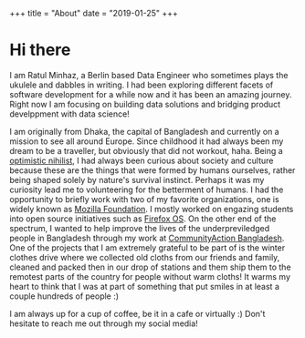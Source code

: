 +++
title = "About"
date = "2019-01-25"
+++

# Hi there

I am Ratul Minhaz, a Berlin based Data Engineer who sometimes plays the ukulele and dabbles in writing. I had been exploring different facets of software development for a while now and it has been an amazing journey. Right now I am focusing on building data solutions and bridging product develppment with data science!

I am originally from Dhaka, the capital of Bangladesh and currently on a mission to see all around Europe. Since childhood it had always been my dream to be a traveller, but obviously that did not workout, haha. Being a [optimistic nihilist](https://www.youtube.com/watch?v=MBRqu0YOH14), I had always been curious about society and culture because these are the things that were formed by humans ourselves, rather being shaped solely by nature's survival instinct. Perhaps it was my curiosity lead me to volunteering for the betterment of humans. I had the opportunity to briefly work with two of my favorite organizations, one is widely known as [Mozilla Foundation](https://www.mozilla.org/en-US/contribute/). I mostly worked on engazing students into open source initiatives such as [Firefox OS](https://en.wikipedia.org/wiki/Firefox_OS). On the other end of the spectrum, I wanted to help improve the lives of the underpreviledged people in Bangladesh through my work at [CommunityAction Bangladesh](http://ca-bd.org/). One of the projects that I am extremely grateful to be part of is the winter clothes drive where we collected old cloths from our friends and family, cleaned and packed then in our drop of stations and them ship them to the remotest parts of the country for people without warm cloths! It warms my heart to think that I was at part of something that put smiles in at least a couple hundreds of people :)

I am always up for a cup of coffee, be it in a cafe or virtually :) Don't hesitate to reach me out through my social media!